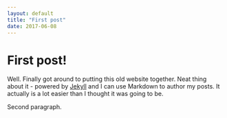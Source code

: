 ```yaml
---
layout: default
title: "First post"
date: 2017-06-08
---
```


# First post!

Well. Finally got around to putting this old website together. 
Neat thing about it - powered by [Jekyll](http://jekyllrb.com) and I can use Markdown to author my posts. 
It actually is a lot easier than I thought it was going to be.

Second paragraph.

